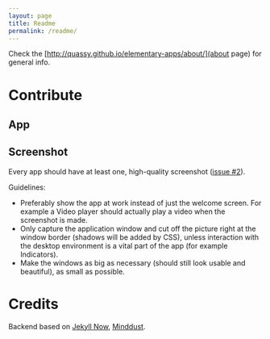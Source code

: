 ```yaml
---
layout: page
title: Readme
permalink: /readme/
---
```


Check the [http://quassy.github.io/elementary-apps/about/](about page) for general info.

# Contribute

## App

## Screenshot

Every app should have at least one, high-quality screenshot ([issue #2](https://github.com/quassy/elementary-apps/issues/2)).

Guidelines: 
 * Preferably show the app at work instead of just the welcome screen. For example a Video player should actually play a video when the screenshot is made.
 * Only capture the application window and cut off the picture right at the window border (shadows will be added by CSS), unless interaction with the desktop environment is a vital part of the app (for example Indicators).
 * Make the windows as big as necessary (should still look usable and beautiful), as small as possible.

# Credits

Backend based on [Jekyll Now](https://github.com/barryclark/jekyll-now), [Minddust](http://www.minddust.com/post/tags-and-categories-on-github-pages/).
